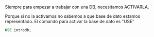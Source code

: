 Siempre para empezar a trabajar con una DB, necesitamos ACTIVARLA.

Porque si no la activamos no sabemos a que base de dato estamos representado. 
El comando para activar la base de dato es "USE"

```sql
USE introdb;
```

